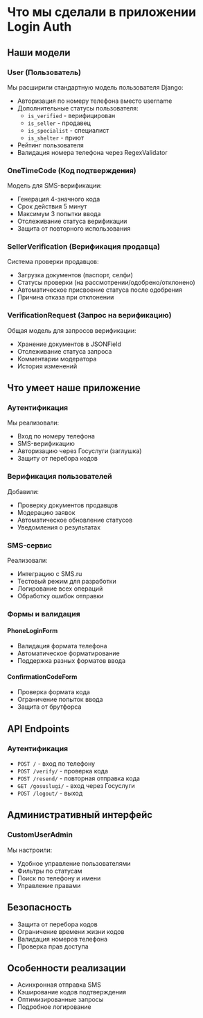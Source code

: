 # Что мы сделали в приложении Login Auth

## Наши модели

### User (Пользователь)
Мы расширили стандартную модель пользователя Django:
- Авторизация по номеру телефона вместо username
- Дополнительные статусы пользователя:
  - `is_verified` - верифицирован
  - `is_seller` - продавец
  - `is_specialist` - специалист
  - `is_shelter` - приют
- Рейтинг пользователя
- Валидация номера телефона через RegexValidator

### OneTimeCode (Код подтверждения)
Модель для SMS-верификации:
- Генерация 4-значного кода
- Срок действия 5 минут
- Максимум 3 попытки ввода
- Отслеживание статуса верификации
- Защита от повторного использования

### SellerVerification (Верификация продавца)
Система проверки продавцов:
- Загрузка документов (паспорт, селфи)
- Статусы проверки (на рассмотрении/одобрено/отклонено)
- Автоматическое присвоение статуса после одобрения
- Причина отказа при отклонении

### VerificationRequest (Запрос на верификацию)
Общая модель для запросов верификации:
- Хранение документов в JSONField
- Отслеживание статуса запроса
- Комментарии модератора
- История изменений

## Что умеет наше приложение

### Аутентификация
Мы реализовали:
- Вход по номеру телефона
- SMS-верификацию
- Авторизацию через Госуслуги (заглушка)
- Защиту от перебора кодов

### Верификация пользователей
Добавили:
- Проверку документов продавцов
- Модерацию заявок
- Автоматическое обновление статусов
- Уведомления о результатах

### SMS-сервис
Реализовали:
- Интеграцию с SMS.ru
- Тестовый режим для разработки
- Логирование всех операций
- Обработку ошибок отправки

### Формы и валидация

#### PhoneLoginForm
- Валидация формата телефона
- Автоматическое форматирование
- Поддержка разных форматов ввода

#### ConfirmationCodeForm
- Проверка формата кода
- Ограничение попыток ввода
- Защита от брутфорса

## API Endpoints

### Аутентификация
- `POST /` - вход по телефону
- `POST /verify/` - проверка кода
- `POST /resend/` - повторная отправка кода
- `GET /gosuslugi/` - вход через Госуслуги
- `POST /logout/` - выход

## Административный интерфейс

### CustomUserAdmin
Мы настроили:
- Удобное управление пользователями
- Фильтры по статусам
- Поиск по телефону и имени
- Управление правами

## Безопасность
- Защита от перебора кодов
- Ограничение времени жизни кодов
- Валидация номеров телефона
- Проверка прав доступа

## Особенности реализации
- Асинхронная отправка SMS
- Кэширование кодов подтверждения
- Оптимизированные запросы
- Подробное логирование 